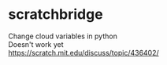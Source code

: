 # scratchbridge
Change cloud variables in python <br>
Doesn't work yet
<br>
https://scratch.mit.edu/discuss/topic/436402/
